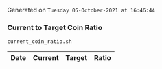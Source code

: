 Generated on `Tuesday 05-October-2021 at 16:46:44`

### Current to Target Coin Ratio
`current_coin_ratio.sh`

Date|Current|Target|Ratio
---|---|---|---
